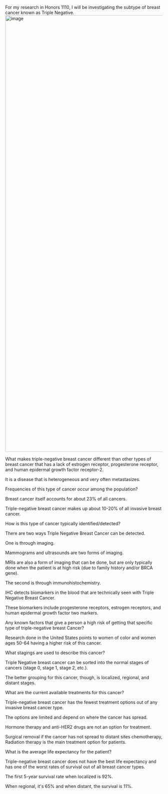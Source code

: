 For my research in Honors 1110, I will be investigating the subtype of breast cancer known as Triple Negative.
<img width="2223" height="1393" alt="image" src="https://github.com/user-attachments/assets/b64cb64e-9060-415a-a792-6f1cdd72a29b" />


What makes triple-negative breast cancer different than other types of breast cancer 
that has a lack of estrogen receptor, progesterone receptor, and human epidermal growth factor receptor-2.

It is a disease that is heterogeneous and very often metastasizes.

Frequencies of this type of cancer occur among the population?

Breast cancer itself accounts for about 23% of all cancers.

Triple-negative breast cancer makes up about 10-20% of all invasive breast cancer.

How is this type of cancer typically identified/detected?

There are two ways Triple Negative Breast Cancer can be detected.

One is through imaging. 

Mammograms and ultrasounds are two forms of imaging.

MRIs are also a form of imaging that can be done, 
but are only typically done when the patient is at high risk (due to family history and/or BRCA gene).

The second is through immunohistochemistry.

IHC detects biomarkers in the blood that are technically seen with Triple Negative Breast Cancer.

These biomarkers include progesterone receptors, estrogen receptors, and human epidermal growth factor two markers.

Any known factors that give a person a high risk of getting that specific type of triple-negative breast Cancer?

Research done in the United States points to women of color and women ages 50-64 having a higher risk of this cancer.

What stagings are used to describe this cancer?

Triple Negative breast cancer can be sorted into the normal stages of cancers (stage 0, stage 1, stage 2, etc.).

The better grouping for this cancer, though, is localized, regional, and distant stages.

What are the current available treatments for this cancer?

Triple-negative breast cancer has the fewest treatment options out of any invasive breast cancer type.

The options are limited and depend on where the cancer has spread.

Hormone therapy and anti-HER2 drugs are not an option for treatment.

Surgical removal if the cancer has not spread to distant sites chemotherapy, 
Radiation therapy is the main treatment option for patients.

What is the average life expectancy for the patient?

Triple-negative breast cancer does not have the best life expectancy 
and has one of the worst rates of survival out of all breast cancer types.

The first 5-year survival rate when localized is 92%. 

When regional, it's 65% and when distant, the survival is 11%.
